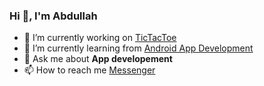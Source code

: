 ### Hi 👋, I'm Abdullah

<!--
**CoderBDK/CoderBDK** is a ✨ _special_ ✨ repository because its `README.md` (this file) appears on your GitHub profile.

Here are some ideas to get you started:

- 🔭 I’m currently working on ...
- 🌱 I’m currently learning ...
- 👯 I’m looking to collaborate on ...
- 🤔 I’m looking for help with ...
- 💬 Ask me about ...
- 📫 How to reach me: ...
- 😄 Pronouns: ...
- ⚡ Fun fact: ...
-->

- 🔭 I’m currently working on [TicTacToe](https://github.com/CoderBDK/BudgetBuddy)
- 🌱 I’m currently learning from [Android App Development](https://developer.android.com/)
- 💬 Ask me about **App developement**
- 📫 How to reach me [Messenger](https://m.me/md.abdullah021)
